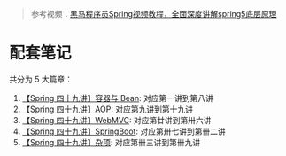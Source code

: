 > 参考视频：[黑马程序员Spring视频教程，全面深度讲解spring5底层原理](https://www.bilibili.com/video/BV1P44y1N7QG)

# 配套笔记

共分为 5 大篇章：

1. [【Spring 四十九讲】容器与 Bean](https://mofan212.github.io/posts/Spring-Forty-Nine-Lectures-Container-And-Bean/): 对应第一讲到第八讲
2. [【Spring 四十九讲】AOP](https://mofan212.github.io/posts/Spring-Forty-Nine-Lectures-AOP/): 对应第九讲到第十九讲
3. [【Spring 四十九讲】WebMVC](https://mofan212.github.io/posts/Spring-Forty-Nine-Lectures-MVC/): 对应第廿讲到第卅六讲
4. [【Spring 四十九讲】SpringBoot](https://mofan212.github.io/posts/Spring-Forty-Nine-Lectures-Spring-Boot/): 对应第卅七讲到第卌二讲
5. [【Spring 四十九讲】杂项](https://mofan212.github.io/posts/Spring-Forty-Nine-Lectures-Sundry/): 对应第卌三讲到第卌九讲